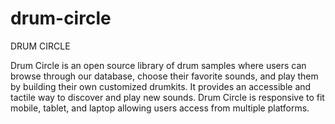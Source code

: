 # drum-circle
DRUM CIRCLE 

Drum Circle is an open source library of drum samples where users can browse through our database,
choose their favorite sounds, and play them by building their own customized drumkits. It provides
an accessible and tactile way to discover and play new sounds. Drum Circle is responsive to fit
mobile, tablet, and laptop allowing users access from multiple platforms.

